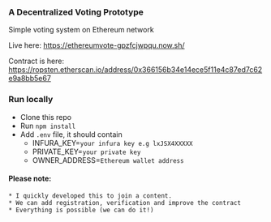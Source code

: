 ### A Decentralized Voting Prototype 
Simple voting system on Ethereum network

Live here: https://ethereumvote-gpzfcjwpqu.now.sh/

Contract is here: https://ropsten.etherscan.io/address/0x366156b34e14ece5f11e4c87ed7c62e9a8bb5e67

### Run locally
* Clone this repo
* Run `npm install`
* Add `.env` file, it should contain
	* INFURA_KEY=`your infura key e.g lxJSX4XXXXX`
	* PRIVATE_KEY=`your private key`
	* OWNER_ADDRESS=`Ethereum wallet address`


#### Please note:
	* I quickly developed this to join a content.
	* We can add registration, verification and improve the contract
	* Everything is possible (we can do it!)
